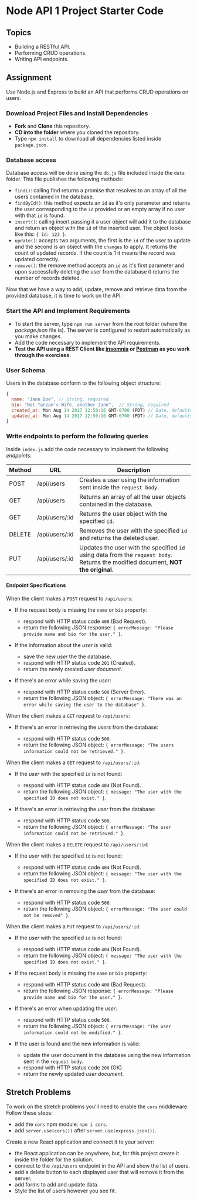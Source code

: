 # Node API 1 Project Starter Code

## Topics

-   Building a RESTful API.
-   Performing CRUD operations.
-   Writing API endpoints.

## Assignment

Use Node.js and Express to build an API that performs CRUD operations on users.

### Download Project Files and Install Dependencies

-   **Fork** and **Clone** this repository.
-   **CD into the folder** where you cloned the repository.
-   Type `npm install` to download all dependencies listed inside `package.json`.

### Database access

Database access will be done using the `db.js` file included inside the `data` folder. This file publishes the following methods:

-   `find()`: calling find returns a promise that resolves to an array of all the users contained in the database.
-   `findById()`: this method expects an `id` as it's only parameter and returns the user corresponding to the `id` provided or an empty array if no user with that `id` is found.
-   `insert()`: calling insert passing it a user object will add it to the database and return an object with the `id` of the inserted user. The object looks like this: `{ id: 123 }`.
-   `update()`: accepts two arguments, the first is the `id` of the user to update and the second is an object with the `changes` to apply. It returns the count of updated records. If the count is 1 it means the record was updated correctly.
-   `remove()`: the remove method accepts an `id` as it's first parameter and upon successfully deleting the user from the database it returns the number of records deleted.

Now that we have a way to add, update, remove and retrieve data from the provided database, it is time to work on the API.

### Start the API and Implement Requirements

-   To start the server, type `npm run server` from the root folder (where the _package.json_ file is). The server is configured to restart automatically as you make changes.
-   Add the code necessary to implement the API requirements.
-   **Test the API using a REST Client like [insomnia](https://insomnia.rest/download/) or [Postman](https://www.getpostman.com/downloads/) as you work through the exercises.**

### User Schema

Users in the database conform to the following object structure:

```js
{
  name: "Jane Doe", // String, required
  bio: "Not Tarzan's Wife, another Jane",  // String, required
  created_at: Mon Aug 14 2017 12:50:16 GMT-0700 (PDT) // Date, defaults to current date
  updated_at: Mon Aug 14 2017 12:50:16 GMT-0700 (PDT) // Date, defaults to current date
}
```

### Write endpoints to perform the following queries

Inside `index.js` add the code necessary to implement the following _endpoints_:

| Method | URL            | Description                                                                                                                       |
| ------ | -------------- | --------------------------------------------------------------------------------------------------------------------------------- |
| POST   | /api/users     | Creates a user using the information sent inside the `request body`.                                                              |
| GET    | /api/users     | Returns an array of all the user objects contained in the database.                                                               |
| GET    | /api/users/:id | Returns the user object with the specified `id`.                                                                                  |
| DELETE | /api/users/:id | Removes the user with the specified `id` and returns the deleted user.                                                            |
| PUT    | /api/users/:id | Updates the user with the specified `id` using data from the `request body`. Returns the modified document, **NOT the original**. |

#### Endpoint Specifications

When the client makes a `POST` request to `/api/users`:

-   If the request body is missing the `name` or `bio` property:

    -   respond with HTTP status code `400` (Bad Request).
    -   return the following JSON response: `{ errorMessage: "Please provide name and bio for the user." }`.

-   If the information about the _user_ is valid:

    -   save the new _user_ the the database.
    -   respond with HTTP status code `201` (Created).
    -   return the newly created _user document_.

-   If there's an error while saving the _user_:

    -   respond with HTTP status code `500` (Server Error).
    -   return the following JSON object: `{ errorMessage: "There was an error while saving the user to the database" }`.

When the client makes a `GET` request to `/api/users`:

-   If there's an error in retrieving the _users_ from the database:

    -   respond with HTTP status code `500`.
    -   return the following JSON object: `{ errorMessage: "The users information could not be retrieved." }`.

When the client makes a `GET` request to `/api/users/:id`:

-   If the _user_ with the specified `id` is not found:

    -   respond with HTTP status code `404` (Not Found).
    -   return the following JSON object: `{ message: "The user with the specified ID does not exist." }`.

-   If there's an error in retrieving the _user_ from the database:

    -   respond with HTTP status code `500`.
    -   return the following JSON object: `{ errorMessage: "The user information could not be retrieved." }`.

When the client makes a `DELETE` request to `/api/users/:id`:

-   If the _user_ with the specified `id` is not found:

    -   respond with HTTP status code `404` (Not Found).
    -   return the following JSON object: `{ message: "The user with the specified ID does not exist." }`.

-   If there's an error in removing the _user_ from the database:

    -   respond with HTTP status code `500`.
    -   return the following JSON object: `{ errorMessage: "The user could not be removed" }`.

When the client makes a `PUT` request to `/api/users/:id`:

-   If the _user_ with the specified `id` is not found:

    -   respond with HTTP status code `404` (Not Found).
    -   return the following JSON object: `{ message: "The user with the specified ID does not exist." }`.

-   If the request body is missing the `name` or `bio` property:

    -   respond with HTTP status code `400` (Bad Request).
    -   return the following JSON response: `{ errorMessage: "Please provide name and bio for the user." }`.

-   If there's an error when updating the _user_:

    -   respond with HTTP status code `500`.
    -   return the following JSON object: `{ errorMessage: "The user information could not be modified." }`.

-   If the user is found and the new information is valid:

    -   update the user document in the database using the new information sent in the `request body`.
    -   respond with HTTP status code `200` (OK).
    -   return the newly updated _user document_.

## Stretch Problems

To work on the stretch problems you'll need to enable the `cors` middleware. Follow these steps:

-   add the `cors` npm module: `npm i cors`.
-   add `server.use(cors())` after `server.use(express.json())`.

Create a new React application and connect it to your server:

-   the React application can be anywhere, but, for this project create it inside the folder for the solution.
-   connect to the `/api/users` endpoint in the API and show the list of users.
-   add a delete button to each displayed user that will remove it from the server.
-   add forms to add and update data.
-   Style the list of users however you see fit.
